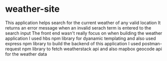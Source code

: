 # weather-site
This application helps search for the current weather of any valid location
It returns an error message when an invalid serach term is entered to the search input
The front end wasn't really focus on when building the weather application
I used hbs npm library for dyanamic templating and also used express npm library to build the backend of this application
I used postman-request npm library to fetch weatherstack api and also mapbox geocode api for the weather data
